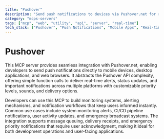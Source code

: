 ```yaml
---
title: "Pushover"
description: "Send push notifications to devices via Pushover.net for real-time alerts and updates"
category: "mcps-servers"
tags: ["mcp", "web", "utility", "api", "server", "real-time"]
tech_stack: ["Pushover", "Push Notifications", "Mobile Apps", "Real-time Alerts", "API Integration"]
---
```


# Pushover

This MCP server provides seamless integration with Pushover.net, enabling developers to send push notifications directly to mobile devices, desktop applications, and web browsers. It abstracts the Pushover API complexity, offering simple function calls to deliver real-time alerts, status updates, and important notifications across multiple platforms with customizable priority levels, sounds, and delivery options.

Developers can use this MCP to build monitoring systems, alerting mechanisms, and notification workflows that keep users informed instantly. Common use cases include system monitoring alerts, CI/CD pipeline notifications, user activity updates, and emergency broadcast systems. The integration supports message queuing, delivery receipts, and emergency priority notifications that require user acknowledgment, making it ideal for both development operations and user-facing applications.
